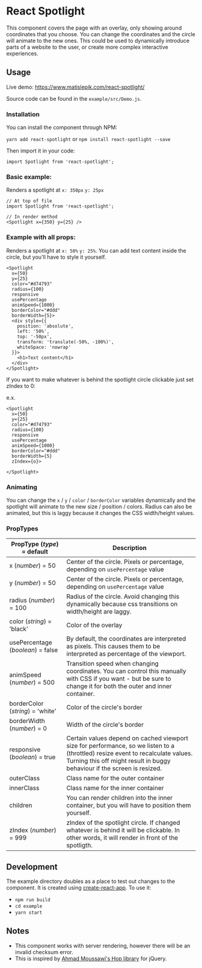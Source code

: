 # React Spotlight

This component covers the page with an overlay, only showing around coordinates that you choose. You can change the coordinates and the circle will animate to the new ones. This could be used to dynamically introduce parts of a website to the user, or create more complex interactive experiences.

## Usage

Live demo: https://www.matislepik.com/react-spotlight/

Source code can be found in the `example/src/Demo.js`.

### Installation

You can install the component through NPM:

`yarn add react-spotlight` or `npm install react-spotlight --save`

Then import it in your code:

`import Spotlight from 'react-spotlight';`

### Basic example:
Renders a spotlight at `x: 350px` `y: 25px`

```
// At top of file
import Spotlight from 'react-spotlight';

// In render method
<Spotlight x={350} y={25} />
```

### Example with all props:
Renders a spotlight at `x: 50%` `y: 25%`. You can add text content inside the circle, but you'll have to style it yourself.
```
<Spotlight
  x={50}
  y={25}
  color="#d74793"
  radius={100}
  responsive
  usePercentage
  animSpeed={1000}
  borderColor="#ddd"
  borderWidth={5}>
  <div style={{
    position: 'absolute',
    left: '50%',
    top: '-50px',
    transform: 'translate(-50%, -100%)',
    whiteSpace: 'nowrap'
  }}>
    <h1>Text content</h1>
  </div>
</Spotlight>
```

If you want to make whatever is behind the spotlight circle clickable just set zIndex to 0:

e.x.
```
<Spotlight
  x={50}
  y={25}
  color="#d74793"
  radius={100}
  responsive
  usePercentage
  animSpeed={1000}
  borderColor="#ddd"
  borderWidth={5}
  zIndex={o}>

</Spotlight>
```

### Animating
You can change the `x` / `y` / `color` / `borderColor` variables dynamically and the spotlight will animate to the new size / position / colors. Radius can also be animated, but this is laggy because it changes the CSS width/height values.

### PropTypes

|PropType (*type*) = default|Description|
|---|---|
|x (*number*) = 50|Center of the circle. Pixels or percentage, depending on `usePercentage` value|
|y (*number*) = 50|Center of the circle. Pixels or percentage, depending on `usePercentage` value|
|radius (*number*) = 100|Radius of the circle. Avoid changing this dynamically because css transitions on width/height are laggy.|
|color (*string*) = 'black'|Color of the overlay|
|usePercentage (*boolean*) = false|By default, the coordinates are interpreted as pixels. This causes them to be interpreted as percentage of the viewport.|
|animSpeed (*number*) = 500|Transition speed when changing coordinates. You can control this manually with CSS if you want - but be sure to change it for both the outer and inner container.|
|borderColor (*string*) = 'white'|Color of the circle's border|
|borderWidth (*number*) = 0|Width of the circle's border|
|responsive (*boolean*) = true|Certain values depend on cached viewport size for performance, so we listen to a (throttled) resize event to recalculate values. Turning this off might result in buggy behaviour if the screen is resized.|
|outerClass|Class name for the outer container|
|innerClass|Class name for the inner container|
|children|You can render children into the inner container, but you will have to position them yourself.|
|zIndex (*number*) = 999| zIndex of the spotlight circle. If changed whatever is behind it will be clickable. In other words, it will render in front of the spotligth.|

## Development

The example directory doubles as a place to test out changes to the component. It is created using [create-react-app](https://github.com/facebookincubator/create-react-app). To use it:

- `npm run build`
- `cd example`
- `yarn start`

## Notes

- This component works with server rendering, however there will be an invalid checksum error.
- This is inspired by [Ahmad Moussawi's Hop library](https://ahmad-moussawi.github.io/hop/) for jQuery.
